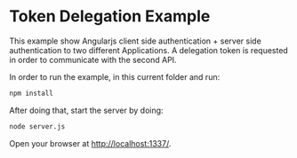 # Token Delegation Example

This example show Angularjs client side authentication + server side authentication to two different Applications. A delegation token is requested in order to communicate with the second API.

In order to run the example, in this current folder and run:
```sh
npm install
```
After doing that, start the server by doing:
```sh
node server.js
```

Open your browser at [http://localhost:1337/](http://localhost:1337).

